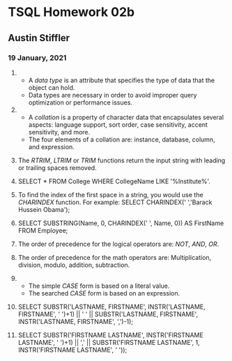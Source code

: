 # TSQL Homework 02b
## Austin Stiffler
### 19 January, 2021

1. * A *data type* is an attribute that specifies the type of data that the object can hold. 
   * Data types are necessary in order to avoid improper query optimization or performance issues.

1. * A *collation* is a property of character data that encapsulates several aspects: language support, sort order, case sensitivity, accent sensitivity, and more.
   * The four elements of a collation are: instance, database, column, and expression.
   
1. The *RTRIM*, *LTRIM* or *TRIM* functions return the input string with leading or trailing spaces removed.

1. SELECT * FROM College WHERE CollegeName LIKE '%Institute%'. 

1. To find the index of the first space in a string, you would use the *CHARINDEX* function. For example: SELECT CHARINDEX(' ','Barack Hussein Obama');

1. SELECT SUBSTRING(Name, 0, CHARINDEX(' ', Name, 0)) AS FirstName FROM Employee;

1. The order of precedence for the logical operators are: *NOT*, *AND*, *OR*.

1. The order of precedence for the math operators are: Multiplication, division, modulo, addition, subtraction.

1. * The simple *CASE* form is based on a literal value.
   * The searched *CASE* form is based on an expression. 
   
1. SELECT SUBSTR('LASTNAME, FIRSTNAME', INSTR('LASTNAME, FIRSTNAME', ' ')+1) || ' ' || SUBSTR('LASTNAME, FIRSTNAME', INSTR('LASTNAME, FIRSTNAME', ',')-1);
1. SELECT SUBSTR('FIRSTNAME LASTNAME', INSTR('FIRSTNAME LASTNAME', ' ')+1) || ',' || SUBSTR('FIRSTNAME LASTNAME', 1, INSTR('FIRSTNAME LASTNAME', ' '));